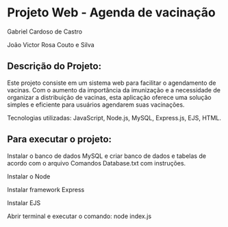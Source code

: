 # Projeto Web - Agenda de vacinação

Gabriel Cardoso de Castro

João Victor Rosa Couto e Silva

## Descrição do Projeto:
Este projeto consiste em um sistema web para facilitar o agendamento de vacinas. Com o aumento da importância da imunização e a necessidade de organizar a distribuição de vacinas, esta aplicação oferece uma solução simples e eficiente para usuários agendarem suas vacinações.

Tecnologias utilizadas: JavaScript, Node.js, MySQL, Express.js, EJS, HTML.

## Para executar o projeto:
Instalar o banco de dados MySQL e criar banco de dados e tabelas de acordo com o arquivo Comandos Database.txt com instruções.

Instalar o Node

Instalar framework Express

Instalar EJS

Abrir terminal e executar o comando: node index.js
